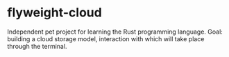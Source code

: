 # flyweight-cloud
Independent pet project for learning the Rust programming language. Goal: building a cloud storage model, interaction with which will take place through the terminal.
